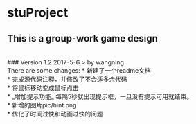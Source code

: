 # stuProject
## This is a group-work game design
<br />
### Version 1.2 2017-5-6 
> by wangning
<br />
There are some changes:
*  新建了一个readme文档<br />
*  完成源代码注释，并修改了不合适多余代码<br />
*  将鼠标移动变成鼠标点击<br />
*  _增加提示功能_ 每隔5秒就出现提示框，一旦没有提示可用就结束。<br />
*  新增的图片pic/hint.png<br />
*  优化了时间过快和动画过快的问题<br />
<br />
